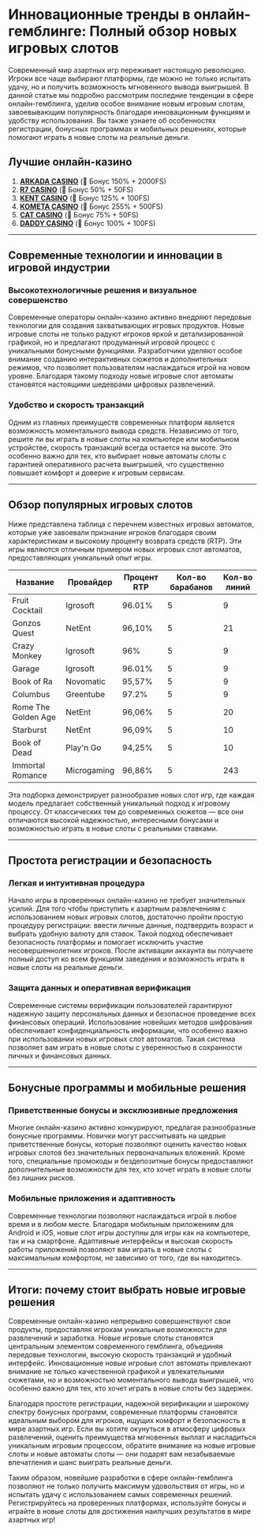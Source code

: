 # Инновационные тренды в онлайн-гемблинге: Полный обзор новых игровых слотов

Современный мир азартных игр переживает настоящую революцию. Игроки все чаще выбирают платформы, где можно не только испытать удачу, но и получить возможность мгновенного вывода выигрышей. В данной статье мы подробно рассмотрим последние тенденции в сфере онлайн-гемблинга, уделив особое внимание новым игровым слотам, завоевывающим популярность благодаря инновационным функциям и удобству использования. Вы также узнаете об особенностях регистрации, бонусных программах и мобильных решениях, которые помогают играть в новые слоты на реальные деньги.

## Лучшие онлайн-казино

1. **[ARKADA CASINO](https://clck.ru/3Hr27o "ARKADA CASINO")** (🎁 Бонус 150% + 2000FS)
2. **[R7 CASINO](https://clck.ru/3HsT58 "R7 CASINO")** (🎁 Бонус 50% + 50FS)
3. **[KENT CASINO](https://clck.ru/3MmjWQ "KENT CASINO")** (🎁 Бонус 125% + 100FS)
4. **[KOMETA CASINO](https://clck.ru/3JHf2X "KOMETA CASINO")** (🎁 Бонус 255% + 500FS)
5. **[CAT CASINO](https://clck.ru/3HsTGi "CAT CASINO")** (🎁 Бонус 75% + 50FS)
6. **[DADDY CASINO](https://clck.ru/3HsTSj "DADDY CASINO")** (🎁 Бонус 100% + 100FS)

---

## Современные технологии и инновации в игровой индустрии

### Высокотехнологичные решения и визуальное совершенство

Современные операторы онлайн-казино активно внедряют передовые технологии для создания захватывающих игровых продуктов. Новые игровые слоты не только радуют игроков яркой и детализированной графикой, но и предлагают продуманный игровой процесс с уникальными бонусными функциями. Разработчики уделяют особое внимание созданию интерактивных сюжетов и дополнительных режимов, что позволяет пользователям наслаждаться игрой на новом уровне. Благодаря такому подходу новые игровые слот автоматы становятся настоящими шедеврами цифровых развлечений.

### Удобство и скорость транзакций

Одним из главных преимуществ современных платформ является возможность моментального вывода средств. Независимо от того, решите ли вы играть в новые слоты на компьютере или мобильном устройстве, скорость транзакций всегда остается на высоте. Это особенно важно для тех, кто выбирает новые автоматы слоты с гарантией оперативного расчета выигрышей, что существенно повышает комфорт и доверие к игровым сервисам.

---

## Обзор популярных игровых слотов

Ниже представлена таблица с перечнем известных игровых автоматов, которые уже завоевали признание игроков благодаря своим характеристикам и высокому проценту возврата средств (RTP). Эти игры являются отличным примером новых игровых слот автоматов, предоставляющих уникальный опыт игры.

| Название              | Провайдер   | Процент RTP | Кол-во барабанов | Кол-во линий |
|-----------------------|-------------|-------------|------------------|--------------|
| Fruit Cocktail        | Igrosoft    | 96.01%      | 5                | 9            |
| Gonzos Quest          | NetEnt      | 96,10%      | 5                | 21           |
| Crazy Monkey          | Igrosoft    | 96%         | 5                | 9            |
| Garage                | Igrosoft    | 96.01%      | 5                | 9            |
| Book of Ra            | Novomatic   | 95,57%      | 5                | 9            |
| Columbus              | Greentube   | 97.2%       | 5                | 9            |
| Rome The Golden Age   | NetEnt      | 96,06%      | 5                | 20           |
| Starburst             | NetEnt      | 96,09%      | 5                | 10           |
| Book of Dead          | Play'n Go   | 94,25%      | 5                | 10           |
| Immortal Romance      | Microgaming | 96,86%      | 5                | 243          |

Эта подборка демонстрирует разнообразие новых слот игр, где каждая модель предлагает собственный уникальный подход к игровому процессу. От классических тем до современных сюжетов — все они отличаются высокой надежностью, интересными бонусами и возможностью играть в новые слоты с реальными ставками.

---

## Простота регистрации и безопасность

### Легкая и интуитивная процедура

Начало игры в проверенных онлайн-казино не требует значительных усилий. Для того чтобы приступить к азартным развлечениям с использованием новых игровых слотов, достаточно пройти простую процедуру регистрации: ввести личные данные, подтвердить возраст и выбрать удобную валюту для ставок. Такой подход обеспечивает безопасность платформы и помогает исключить участие несовершеннолетних игроков. После активации аккаунта вы получаете полный доступ ко всем функциям заведения и возможность играть в новые слоты на реальные деньги.

### Защита данных и оперативная верификация

Современные системы верификации пользователей гарантируют надежную защиту персональных данных и безопасное проведение всех финансовых операций. Использование новейших методов шифрования обеспечивает конфиденциальность информации, что особенно важно при использовании новых игровых слот автоматов. Такая система позволяет вам играть в новые слоты с уверенностью в сохранности личных и финансовых данных.

---

## Бонусные программы и мобильные решения

### Приветственные бонусы и эксклюзивные предложения

Многие онлайн-казино активно конкурируют, предлагая разнообразные бонусные программы. Новички могут рассчитывать на щедрые приветственные бонусы, которые позволяют оценить качество новых игровых слотов без значительных первоначальных вложений. Кроме того, специальные промокоды и бездепозитные бонусы предоставляют дополнительные возможности для тех, кто хочет играть в новые слоты без лишних рисков.

### Мобильные приложения и адаптивность

Современные технологии позволяют наслаждаться игрой в любое время и в любом месте. Благодаря мобильным приложениям для Android и iOS, новые слот игры доступны для игры как на компьютере, так и на смартфоне. Адаптивные интерфейсы и высокая скорость работы приложений позволяют вам играть в новые слоты с максимальным комфортом, не зависимо от того, где вы находитесь.

---

## Итоги: почему стоит выбрать новые игровые решения

Современные онлайн-казино непрерывно совершенствуют свои продукты, предоставляя игрокам уникальные возможности для развлечений и заработка. Новые игровые слоты становятся центральным элементом современного гемблинга, объединяя передовые технологии, высокую скорость транзакций и удобный интерфейс. Инновационные новые игровые слот автоматы привлекают внимание не только качественной графикой и увлекательными сюжетами, но и возможностью моментального вывода выигрышей, что особенно важно для тех, кто хочет играть в новые слоты без задержек.

Благодаря простоте регистрации, надежной верификации и широкому спектру бонусных программ, современные платформы становятся идеальным выбором для игроков, ищущих комфорт и безопасность в мире азартных игр. Если вы хотите окунуться в атмосферу цифровых развлечений, оценить преимущества мгновенных выплат и насладиться уникальным игровым процессом, обратите внимание на новые игровые слоты и новые автоматы слоты — они подарят вам незабываемые впечатления и шанс выиграть реальные деньги.

Таким образом, новейшие разработки в сфере онлайн-гемблинга позволяют не только получить максимум удовольствия от игры, но и испытать удачу с использованием самых современных решений. Регистрируйтесь на проверенных платформах, используйте бонусы и играйте в новые слоты для достижения наилучших результатов в мире азартных игр!
